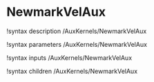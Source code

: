 <!-- MOOSE Documentation Stub: Remove this when content is added. -->

# NewmarkVelAux
!syntax description /AuxKernels/NewmarkVelAux

!syntax parameters /AuxKernels/NewmarkVelAux

!syntax inputs /AuxKernels/NewmarkVelAux

!syntax children /AuxKernels/NewmarkVelAux
